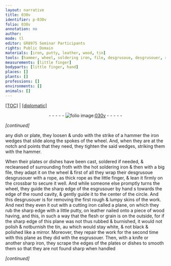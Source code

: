 ```yaml
---
layout: narrative
title: 030v
identifier: p-030v
folio: 030v
annotation: no
author:
mode: tl
editor: GR8975 Seminar Participants
rights: Public Domain
materials: [iron, putty, leather, wood, tin]
tools: [hammer, wheel, soldering iron, file, desgrusoue, desgrusouer, rope, crossbar, esgrusouer, hand, cutting iron, plane, nailed, knife, sharp iron]
measurements: [little finger]
bodyparts: [little finger, hand]
places: []
plants: []
professions: []
environments: []
animals: []
---
```


<p><a href="{{ site.baseurl }}/translation/">[TOC]</a> | <a href="{{ site.baseurl }}/texts/p-030v_tc/" target="_blank">[diplomatic]</a></p><div class="folio" align="center">- - - - - <a href="http://gallica.bnf.fr/ark:/12148/btv1b10500001g/f66.image" target="_blank"><img src="https://cu-mkp.github.io/2017-workshop-edition/assets/photo-icon.png" alt="folio image: " style="display:inline-block; margin-bottom:-3px;"/>030v</a> - - - - - </div>  
 
*[continued]*
  
any dish or plate, they loosen & undo with the strike of a <span class="tl">hammer</span> the <span class="m">iron</span> wedges that slide along the spokes of the <span class="tl">wheel</span>. And, when they are at the notch and points that they need, they tighten the said wedges, striking them with the <span class="tl">hammer</span>.
 
When their plates or dishes have been cast, soldered if needed, & recleansed of surrounding froth with the hot <span class="tl">soldering iron</span> & then with a big <span class="tl">file</span>, they adapt it on the <span class="tl">wheel</span> & first of all they wrap their <span class="del"><span class="tl">desgrusoue</span></span> <span class="tl">desgrusouer</span> with a <span class="tl">rope</span>, as thick <span class="del"><span class="tl">rope</span></span> as the <span class="ms"><span class="bp">little finger</span></span>, & lean it firmly on the <span class="tl">crossbar</span> to secure it well. And while someone else promptly turns the <span class="tl">wheel</span>, they guide the sharp edge of the <span class="tl">esgrusouer</span> by <span class="tl"><span class="bp">hand</span></span> <span class="del">s</span> towards the edge of the round cavity, & gently guide it to the center of the circle. And this <span class="tl">desgrusouer</span> is for removing the first rough & lumpy skins of the work. And next they even it out with a <span class="tl">cutting <span class="m">iron</span></span> called a <span class="tl">plane</span>, on which they rub the sharp edge with a little <span class="m">putty</span>, on <span class="m">leather</span> <span class="tl">nailed</span> onto a piece of <span class="m">wood</span> <span class="del">having</span>, and this, in such a way that the flesh or grain is on the outside, for if the sharp edge of this <span class="tl">plane</span> was not thus rubbed & burnished, it would not polish & <span class="del">not</span>burnish the <span class="m">tin</span>, <span class="del">au</span> which would stay white, & not black & polished like a mirror. Moreover, they repair the work for the second time with this <span class="tl">plane</span> as they did with the <span class="tl">esgrusouer</span>. Then, with a <span class="tl">knife</span> or another <span class="tl">sharp <span class="m">iron</span></span>, they scrape the edges of the plates or dishes to smooth them so that they are not found sharp when handled
 
*[continued]*
 
